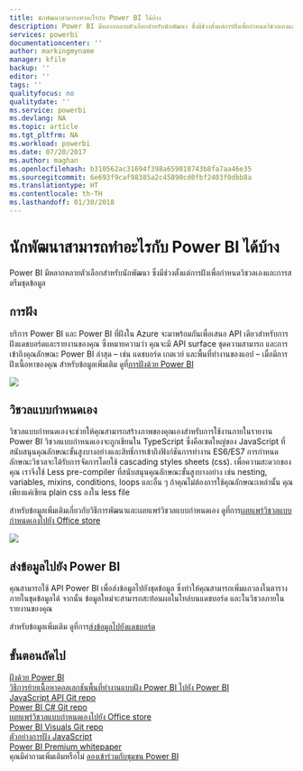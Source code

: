 ```yaml
---
title: นักพัฒนาสามารถทำอะไรกับ Power BI ได้บ้าง
description: Power BI มีหลากหลายตัวเลือกสำหรับนักพัฒนา ซึ่งมีช่วงตั้งแต่การฝังเพื่อกำหนดวิชวลเองและการสตรีมชุดข้อมูล
services: powerbi
documentationcenter: ''
author: markingmyname
manager: kfile
backup: ''
editor: ''
tags: ''
qualityfocus: no
qualitydate: ''
ms.service: powerbi
ms.devlang: NA
ms.topic: article
ms.tgt_pltfrm: NA
ms.workload: powerbi
ms.date: 07/20/2017
ms.author: maghan
ms.openlocfilehash: b310562ac31694f398a659018743b8fa7aa46e35
ms.sourcegitcommit: 6e693f9caf98385a2c45890cd0fbf2403f0dbb8a
ms.translationtype: HT
ms.contentlocale: th-TH
ms.lasthandoff: 01/30/2018
---
```

# <a name="what-can-developers-do-with-power-bi"></a>นักพัฒนาสามารถทำอะไรกับ Power BI ได้บ้าง
Power BI มีหลากหลายตัวเลือกสำหรับนักพัฒนา ซึ่งมีช่วงตั้งแต่การฝังเพื่อกำหนดวิชวลเองและการสตรีมชุดข้อมูล

## <a name="embedding"></a>การฝัง
บริการ Power BI และ Power BI ที่ฝังใน Azure จะมาพร้อมกันเพื่อเสนอ API เดียวสำหรับการฝังแดชบอร์ดและรายงานของคุณ ซึ่งหมายความว่า คุณจะมี API surface ชุดความสามารถ และการเข้าถึงคุณลักษณะ Power BI ล่าสุด – เช่น แดชบอร์ด เกตเวย์ และพื้นที่ทำงานของแอป – เมื่อมีการฝังเนื้อหาของคุณ สำหรับข้อมูลเพิ่มเติม ดูที่[การฝังด้วย Power BI](embedding.md)

![](media/what-can-you-do/powerbi-embed-sample.png)

## <a name="custom-visuals"></a>วิชวลแบบกำหนดเอง
วิชวลแบบกำหนดเองจะช่วยให้คุณสามารถสร้างภาพของคุณเองสำหรับการใช้งานภายในรายงาน Power BI วิชวลแบบกำหนดเองจะถูกเขียนใน TypeScript ซึ่งคือเซตใหญ่ของ JavaScript ที่สนับสนุนคุณลักษณะขั้นสูงบางอย่างและสิทธิ์การเข้าถึงฟังก์ชันการทำงาน ES6/ES7 การกำหนดลักษณะวิชวลจะได้รับการจัดการโดยใช้ cascading styles sheets (css). เพื่อความสะดวกของคุณ เราจึงใช้ Less pre-compiler ที่สนับสนุนคุณลักษณะขั้นสูงบางอย่าง เช่น nesting, variables, mixins, conditions, loops และอื่น ๆ ถ้าคุณไม่ต้องการใช้คุณลักษณะเหล่านั้น คุณเพียงแค่เขียน plain css ลงใน less file

สำหรับข้อมูลเพิ่มเติมเกี่ยวกับวิธีการพัฒนาและเผยแพร่วิชวลแบบกำหนดเอง ดูที่การ[เผยแพร่วิชวลแบบกำหนดเองไปยัง Office store](office-store.md)

![](media/what-can-you-do/powerbi-custom-visual-store.png)

## <a name="push-data-into-power-bi"></a>ส่งข้อมูลไปยัง Power BI
คุณสามารถใช้ API Power BI เพื่อส่งข้อมูลไปยังชุดข้อมูล ซึ่งทำให้คุณสามารถเพิ่มแถวลงในตารางภายในชุดข้อมูลได้ จากนั้น ข้อมูลใหม่จะสามารถสะท้อนผลในไทล์บนแดชบอร์ด และในวิชวลภายในรายงานของคุณ

สำหรับข้อมูลเพิ่มเติม ดูที่การ[ส่งข้อมูลไปยังแดชบอร์ด](walkthrough-push-data.md)

## <a name="next-steps"></a>ขั้นตอนถัดไป
[ฝังด้วย Power BI](embedding.md)  
[วิธีการย้ายเนื้อหาคอลเลกชันพื้นที่ทำงานแบบฝัง Power BI ไปยัง Power BI](migrate-from-powerbi-embedded.md)  
[JavaScript API Git repo](https://github.com/Microsoft/PowerBI-JavaScript)  
[Power BI C# Git repo](https://github.com/Microsoft/PowerBI-CSharp)  
[เผยแพร่วิชวลแบบกำหนดเองไปยัง Office store](office-store.md)  
[Power BI Visuals Git repo](https://github.com/Microsoft/PowerBI-visuals)  
[ตัวอย่างการฝัง JavaScript](https://microsoft.github.io/PowerBI-JavaScript/demo/)  
[Power BI Premium whitepaper](https://aka.ms/pbipremiumwhitepaper)  
คุณมีคำถามเพิ่มเติมหรือไม่ [ ลองเข้าร่วมกับชุมชน Power BI ](http://community.powerbi.com/)

